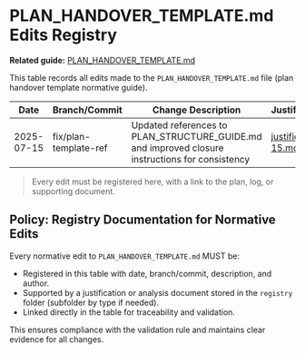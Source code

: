 # PLAN_HANDOVER_TEMPLATE.md Edits Registry

**Related guide:** [PLAN_HANDOVER_TEMPLATE.md](../../ai_assistant_guides/PLAN_HANDOVER_TEMPLATE.md)

This table records all edits made to the `PLAN_HANDOVER_TEMPLATE.md` file (plan handover template normative guide).

| Date       | Branch/Commit | Change Description                    | Justification/Document | Author |
|------------|---------------|---------------------------------------|------------------------|--------|
| 2025-07-15 | fix/plan-template-ref | Updated references to PLAN_STRUCTURE_GUIDE.md and improved closure instructions for consistency | [justification_2025-07-15.md](./justification_2025-07-15.md) | GitHub Copilot |

> Every edit must be registered here, with a link to the plan, log, or supporting document.

## Policy: Registry Documentation for Normative Edits

Every normative edit to `PLAN_HANDOVER_TEMPLATE.md` MUST be:
- Registered in this table with date, branch/commit, description, and author.
- Supported by a justification or analysis document stored in the `registry` folder (subfolder by type if needed).
- Linked directly in the table for traceability and validation.

This ensures compliance with the validation rule and maintains clear evidence for all changes.
